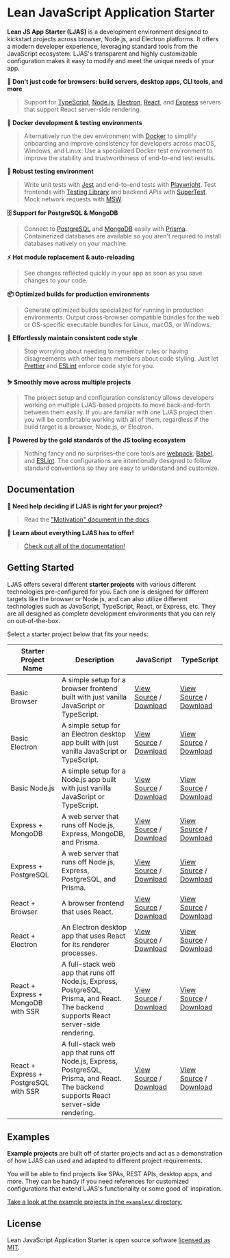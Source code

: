 # Lean JavaScript Application Starter

**Lean JS App Starter (LJAS)** is a development environment designed to kickstart projects across browser, Node.js, and Electron platforms. It offers a modern developer experience, leveraging standard tools from the JavaScript ecosystem. LJAS's transparent and highly customizable configuration makes it easy to modify and meet the unique needs of your app.

**🎉 Don't just code for browsers: build servers, desktop apps, CLI tools, and more**

> Support for [TypeScript](https://typescriptlang.org), [Node.js](https://nodejs.org), [Electron](https://electronjs.org), [React](https://react.dev), and [Express](https://expressjs.com) servers that support React server-side rendering.

**🐳 Docker development & testing environments**

> Alternatively run the dev environment with [Docker](https://docker.com) to simplify onboarding and improve consistency for developers across macOS, Windows, and Linux. Use a specialized Docker test environment to improve the stability and trustworthiness of end-to-end test results.

**🧪 Robust testing environment**

> Write unit tests with [Jest](https://jestjs.io) and end-to-end tests with [Playwright](https://playwright.dev). Test frontends with [Testing Library](https://testing-library.com) and backend APIs with [SuperTest](https://github.com/ladjs/supertest). Mock network requests with [MSW](https://mswjs.io).

**🗄️ Support for PostgreSQL & MongoDB**

> Connect to [PostgreSQL](https://postgresql.org) and [MongoDB](https://mongodb.com) easily with [Prisma](https://prisma.io). Containerized databases are available so you aren't required to install databases natively on your machine.

**⚡ Hot module replacement & auto-reloading**

> See changes reflected quickly in your app as soon as you save changes to your code.

**📦 Optimized builds for production environments**

> Generate optimized builds specialized for running in production environments. Output cross-browser compatible bundles for the web or OS-specific executable bundles for Linux, macOS, or Windows.

**🧼 Effortlessly maintain consistent code style**

> Stop worrying about needing to remember rules or having disagreements with other team members about code styling. Just let [Prettier](https://prettier.io) and [ESLint](https://eslint.org) enforce code style for you.

**⛷️ Smoothly move across multiple projects**

> The project setup and configuration consistency allows developers working on multiple LJAS-based projects to move back-and-forth between them easily. If you are familiar with one LJAS project then you will be comfortable working with all of them, regardless if the build target is a browser, Node.js, or Electron.

**🥇 Powered by the gold standards of the JS tooling ecosystem**

> Nothing fancy and no surprises–the core tools are [webpack](https://webpack.js.org), [Babel](https://babeljs.io), and [ESLint](https://eslint.org). The configurations are intentionally designed to follow standard conventions so they are easy to understand and customize.

## Documentation

**🤔 Need help deciding if LJAS is right for your project?**

> Read the ["Motivation" document in the docs](./docs/motivation.md).

**📖 Learn about everything LJAS has to offer!**

> [Check out all of the documentation!](./docs/README.md)

## Getting Started

LJAS offers several different **starter projects** with various different technologies pre-configured for you. Each one is designed for different targets like the browser or Node.js, and can also utilize different technologies such as JavaScript, TypeScript, React, or Express, etc. They are all designed as complete development environments that you can rely on out-of-the-box.

Select a starter project below that fits your needs:

| Starter Project Name                  | Description                                                                                                                           | JavaScript                                                                                                                                                                                                                                      | TypeScript                                                                                                                                                                                                                                            |
| ------------------------------------- | ------------------------------------------------------------------------------------------------------------------------------------- | ----------------------------------------------------------------------------------------------------------------------------------------------------------------------------------------------------------------------------------------------- | ----------------------------------------------------------------------------------------------------------------------------------------------------------------------------------------------------------------------------------------------------- |
| Basic Browser                         | A simple setup for a browser frontend built with just vanilla JavaScript or TypeScript.                                               | [View Source](https://github.com/mattlean/lean-js-app-starter/tree/v1.1.0/starters/basic-browser) / [Download](https://github.com/mattlean/lean-js-app-starter/releases/download/v1.1.0/ljas-basic-browser_1-0-0.zip)                           | [View Source](https://github.com/mattlean/lean-js-app-starter/tree/v1.1.0/starters/basic-browser-ts) / [Download](https://github.com/mattlean/lean-js-app-starter/releases/download/v1.1.0/ljas-basic-browser-ts_1-0-0.zip)                           |
| Basic Electron                        | A simple setup for an Electron desktop app built with just vanilla JavaScript or TypeScript.                                          | [View Source](https://github.com/mattlean/lean-js-app-starter/tree/v1.1.0/starters/basic-electron) / [Download](https://github.com/mattlean/lean-js-app-starter/releases/download/v1.1.0/ljas-basic-electron_1-0-0.zip)                         | [View Source](https://github.com/mattlean/lean-js-app-starter/tree/v1.1.0/starters/basic-electron-ts) / [Download](https://github.com/mattlean/lean-js-app-starter/releases/download/v1.1.0/ljas-basic-electron-ts_1-0-0.zip)                         |
| Basic Node.js                         | A simple setup for a Node.js app built with just vanilla JavaScript or TypeScript.                                                    | [View Source](https://github.com/mattlean/lean-js-app-starter/tree/v1.1.0/starters/basic-node) / [Download](https://github.com/mattlean/lean-js-app-starter/releases/download/v1.1.0/ljas-basic-node_1-0-0.zip)                                 | [View Source](https://github.com/mattlean/lean-js-app-starter/tree/v1.1.0/starters/basic-node-ts) / [Download](https://github.com/mattlean/lean-js-app-starter/releases/download/v1.1.0/ljas-basic-node-ts_1-0-0.zip)                                 |
| Express + MongoDB                     | A web server that runs off Node.js, Express, MongoDB, and Prisma.                                                                     | [View Source](https://github.com/mattlean/lean-js-app-starter/tree/v1.1.0/starters/express-mongo) / [Download](https://github.com/mattlean/lean-js-app-starter/releases/download/v1.1.0/ljas-express-mongo_1-0-0.zip)                           | [View Source](https://github.com/mattlean/lean-js-app-starter/tree/v1.1.0/starters/express-mongo-ts) / [Download](https://github.com/mattlean/lean-js-app-starter/releases/download/v1.1.0/ljas-express-mongo-ts_1-0-0.zip)                           |
| Express + PostgreSQL                  | A web server that runs off Node.js, Express, PostgreSQL, and Prisma.                                                                  | [View Source](https://github.com/mattlean/lean-js-app-starter/tree/v1.1.0/starters/express-postgres) / [Download](https://github.com/mattlean/lean-js-app-starter/releases/download/v1.1.0/ljas-express-postgres_1-0-0.zip)                     | [View Source](https://github.com/mattlean/lean-js-app-starter/tree/v1.1.0/starters/express-postgres-ts) / [Download](https://github.com/mattlean/lean-js-app-starter/releases/download/v1.1.0/ljas-express-postgres-ts_1-0-0.zip)                     |
| React + Browser                       | A browser frontend that uses React.                                                                                                   | [View Source](https://github.com/mattlean/lean-js-app-starter/tree/v1.1.0/starters/react-browser) / [Download](https://github.com/mattlean/lean-js-app-starter/releases/download/v1.1.0/ljas-react-browser_1-0-0.zip)                           | [View Source](https://github.com/mattlean/lean-js-app-starter/tree/v1.1.0/starters/react-browser-ts) / [Download](https://github.com/mattlean/lean-js-app-starter/releases/download/v1.1.0/ljas-react-browser-ts_1-0-0.zip)                           |
| React + Electron                      | An Electron desktop app that uses React for its renderer processes.                                                                   | [View Source](https://github.com/mattlean/lean-js-app-starter/tree/v1.1.0/starters/react-electron) / [Download](https://github.com/mattlean/lean-js-app-starter/releases/download/v1.1.0/ljas-react-electron_1-0-0.zip)                         | [View Source](https://github.com/mattlean/lean-js-app-starter/tree/v1.1.0/starters/react-electron-ts) / [Download](https://github.com/mattlean/lean-js-app-starter/releases/download/v1.1.0/ljas-react-electron-ts_1-0-0.zip)                         |
| React + Express + MongoDB with SSR    | A full-stack web app that runs off Node.js, Express, PostgreSQL, Prisma, and React. The backend supports React server-side rendering. | [View Source](https://github.com/mattlean/lean-js-app-starter/tree/v1.1.0/starters/react-express-mongo-ssr) / [Download](https://github.com/mattlean/lean-js-app-starter/releases/download/v1.1.0/ljas-react-express-mongo-ssr_1-0-0.zip)       | [View Source](https://github.com/mattlean/lean-js-app-starter/tree/v1.1.0/starters/react-express-mongo-ssr-ts) / [Download](https://github.com/mattlean/lean-js-app-starter/releases/download/v1.1.0/ljas-react-express-mongo-ssr-ts_1-0-0.zip)       |
| React + Express + PostgreSQL with SSR | A full-stack web app that runs off Node.js, Express, PostgreSQL, Prisma, and React. The backend supports React server-side rendering. | [View Source](https://github.com/mattlean/lean-js-app-starter/tree/v1.1.0/starters/react-express-postgres-ssr) / [Download](https://github.com/mattlean/lean-js-app-starter/releases/download/v1.1.0/ljas-react-express-postgres-ssr_1-0-0.zip) | [View Source](https://github.com/mattlean/lean-js-app-starter/tree/v1.1.0/starters/react-express-postgres-ssr-ts) / [Download](https://github.com/mattlean/lean-js-app-starter/releases/download/v1.1.0/ljas-react-express-postgres-ssr-ts_1-0-0.zip) |

## Examples

**Example projects** are built off of starter projects and act as a demonstration of how LJAS can used and adapted to different project requirements.

You will be able to find projects like SPAs, REST APIs, desktop apps, and more. They can be handy if you need references for customized configurations that extend LJAS's functionality or some good ol' inspiration.

[Take a look at the example projects in the `examples/` directory.](./examples)

## License

Lean JavaScript Application Starter is open source software [licensed as MIT](https://github.com/mattlean/lean-js-app-starter/blob/v1.1.0/LICENSE).
